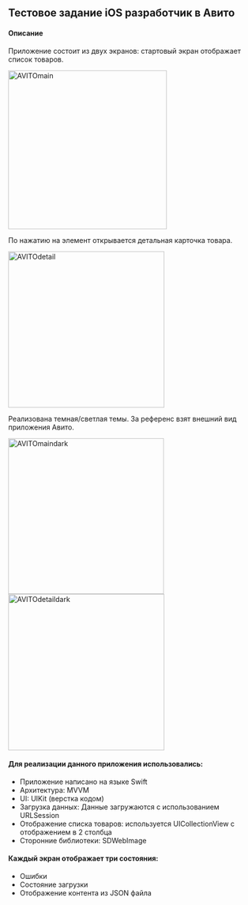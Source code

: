 ## Тестовое задание iOS разработчик в Авито

#### Описание
Приложение состоит из двух экранов: 
стартовый экран отображает список товаров. 

<img width="321" alt="AVITOmain" src="https://github.com/ArinLin/AVITO_testTask/assets/100975821/1829f2ff-9b44-4b8c-985a-83360066f6e2">

По нажатию на элемент открывается детальная карточка товара. 

<img width="316" alt="AVITOdetail" src="https://github.com/ArinLin/AVITO_testTask/assets/100975821/df087a7e-4d3c-4818-9650-36fe7e02c843">

Реализована темная/светлая темы. За референс взят внешний вид приложения Авито. 

<img width="315" alt="AVITOmaindark" src="https://github.com/ArinLin/AVITO_testTask/assets/100975821/44059587-b534-4ff7-bd3c-0ab35a150e25">
<img width="316" alt="AVITOdetaildark" src="https://github.com/ArinLin/AVITO_testTask/assets/100975821/dd7a6bb2-7bb7-4e7b-9d21-4900e84d9f54">

#### Для реализации данного приложения использовались:
- Приложение написано на языке Swift
- Архитектура: MVVM
- UI: UIKit (верстка кодом)
- Загрузка данных: Данные загружаются с использованием URLSession
- Отображение списка товаров: используется UICollectionView с отображением в 2 столбца
- Сторонние библиотеки: SDWebImage

#### Каждый экран отображает три состояния:
- Ошибки
- Состояние загрузки
- Отображение контента из JSON файла
